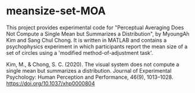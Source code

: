 # meansize-set-MOA
This project provides experimental code for "Perceptual Averaging Does Not Compute a Single Mean but Summarizes a Distribution", by MyoungAh Kim and Sang Chul Chong. It is written in MATLAB and contains a psychophysics experiment in which participants report the mean size of a set of circles using a 'modified method-of-adjustment task'.


Kim, M., & Chong, S. C. (2020). The visual system does not compute a single mean but summarizes a distribution. Journal of Experimental Psychology: Human Perception and Performance, 46(9), 1013–1028. https://doi.org/10.1037/xhp0000804
